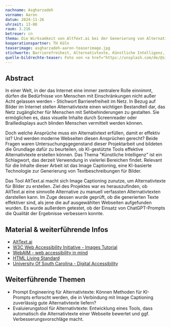 ```yaml
---
nachname: Asgharzadeh
vorname: Aaron
datum: 2024-11-26
uhrzeit: 13-00
raum: 3.216
betreuer: cn
thema: Die Wirksamkeit von AltText.ai bei der Generierung von Alternativtexten in verschiedenen Anwendungsfällen
kooperationspartner: TH Köln
teaserimage: asgharzadeh-aaron-teaserimage.jpg
stichworte: Barrierefreiheit, Alternativtexte, Künstliche Intelligenz, AltText.ai, Image Captioning
quelle-bildrechte-teaser: Foto von <a href="https://unsplash.com/de/@sigmund">Sigmund</a> auf <a href="https://unsplash.com/de/fotos/person-die-braille-schreiber-verwendet-4MoIpDcSlr4">Unsplash</a>
---
```


## Abstract

In einer Welt, in der das Internet eine immer zentralere Rolle einnimmt, dürfen die Bedürfnisse von Menschen mit Einschränkungen nicht außer Acht gelassen werden - Stichwort Barrierefreiheit im Netz. In Bezug auf Bilder im Internet stellen Alternativtexte einen wichtigen Bestandteil dar, das Netz zugänglicher für Menschen mit Sehbehinderungen zu gestalten. Sie ermöglichen es, dass visuelle Inhalte durch Screenreader oder Brailledisplays auch blinden Menschen vermittelt werden können.

Doch welche Ansprüche muss ein Alternativtext erfüllen, damit er effektiv ist? Und werden moderne Webseiten diesen Ansprüchen gerecht? Beide Fragen waren Untersuchungsgegenstand dieser Projektarbeit und bildeten die Grundlage dafür zu beurteilen, ob KI-gestützte Tools effektive Alternativtexte erstellen können. Das Thema "Künstliche Intelligenz" ist ein Schlagwort, das derzeit Verwendung in vielerlei Bereichen findet. Relevant für die Inhalte dieser Arbeit ist das Image Captioning, eine KI-basierte Technologie zur Generierung von Textbeschreibungen für Bilder.

Das Tool AltText.ai macht sich Image Captioning zunutze, um Alternativtexte für Bilder zu erstellen. Ziel des Projektes war es herauszufinden, ob AltText.ai eine sinnvolle Alternative zu manuell verfassten Alternativtexten darstellen kann. Im Zuge dessen wurde geprüft, ob die generierten Texte effektiver sind, als jene die auf ausgewählten Webseiten aufgefunden wurden. Es wurde außerdem getestet, ob der Einsatz von ChatGPT-Prompts die Qualität der Ergebnisse verbessern konnte.

## Material & weiterführende Infos

- [AltText.ai](https://alttext.ai/)
- [W3C Web Accessibility Initiative - Images Tutorial](https://www.w3.org/WAI/tutorials/images/)
- [WebAIM - web accessibility in mind](https://webaim.org/techniques/alttext/)
- [HTML Living Standard](https://html.spec.whatwg.org/multipage/images.html#alt)
- [University Of South Carolina - Digital Accessibility](https://sc.edu/about/offices_and_divisions/digital-accessibility/toolbox/best_practices/alternative_text/)

## Weiterführende Themen

- Prompt Engineering für Alternativtexte: Können Methoden für KI-Prompts erforscht werden, die in Verbindung mit Image Captioning zuverlässig gute Alternativtexte liefern?
- Evaluierungstool für Alternativtexte: Entwicklung eines Tools, dass automatisch die Alternativtexte einer Webseite bewertet und ggf. Verbesserungsvorschläge macht.
